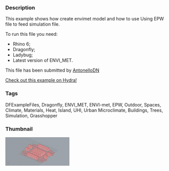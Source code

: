 ### Description 
This example shows how create envimet model and how to use Using EPW file to feed simulation file.

To run this file you need:

<ul><li>Rhino 6;</li><li>Dragonfly;</li><li>Ladybug;</li><li>Latest version of ENVI_MET.</li></ul>

This file has been submitted by [AntonelloDN](https://github.com/AntonelloDN)

[Check out this example on Hydra!](http://hydrashare.github.io/hydra/viewer?owner=AntonelloDN&fork=hydra&id=Urban_Modeling_And_Simulation_File_for_ENVI_MET)
### Tags 
DFExampleFiles, Dragonfly, ENVI_MET, ENVI-met, EPW, Outdoor, Spaces, Climate, Materials, Heat, Island, UHI, Urban Microclimate, Buildings, Trees, Simulation, Grasshopper
### Thumbnail 
![Screenshot](https://raw.githubusercontent.com/AntonelloDN/hydra/master/Urban_Modeling_And_Simulation_File_for_ENVI_MET/thumbnail.png)
